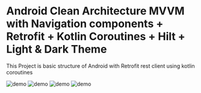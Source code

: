 # Android Clean Architecture MVVM with Navigation components + Retrofit + Kotlin Coroutines + Hilt + Light & Dark Theme
This Project is basic structure of Android with Retrofit rest client using kotlin coroutines


![demo](https://github.com/mansukhgagal/MVVM-with-JetPack-Retrofit-Kotlin-Coroutines-Hilt-/blob/master/screenshot/light1.jpg)
![demo](https://github.com/mansukhgagal/MVVM-with-JetPack-Retrofit-Kotlin-Coroutines-Hilt-/blob/master/screenshot/light2.jpg)
![demo](https://github.com/mansukhgagal/MVVM-with-JetPack-Retrofit-Kotlin-Coroutines-Hilt-/blob/master/screenshot/dark1.jpg)
![demo](https://github.com/mansukhgagal/MVVM-with-JetPack-Retrofit-Kotlin-Coroutines-Hilt-/blob/master/screenshot/dark2.jpg)

